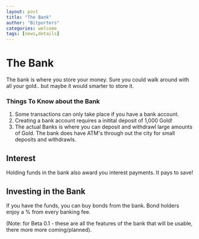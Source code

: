 ```yaml
---
layout: post
title: "The Bank"
author: "Bitporters"
categories: welcome
tags: [news,details]
---
```



# The Bank

The bank is where you store your money.  Sure you could walk around with all your gold.. but maybe it would smarter to store it.  

### Things To Know about the Bank

1) Some transactions can only take place if you have a bank account.
2) Creating a bank account requires a initital deposit of 1,000 Gold!
3) The actual Banks is where you can deposit and withdrawl large amounts of Gold.  The bank does have ATM's through out the city for small deposits and withdrawls.

## Interest

Holding funds in the bank also award you interest payments.  It pays to save!

## Investing in the Bank

If you have the funds, you can buy bonds from the bank.  Bond holders enjoy a % from every banking fee.

(Note: for Beta 0.1 - these are all the features of the bank that will be usable, there more more coming/planned).
